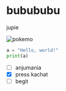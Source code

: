 # bubububu
jupie

![pokemo](https://assets.pokemon.com/assets/cms2/img/pokedex/full/302.png)

``` python
a = "Hello, world!"
print(a)
```

- [ ] anjumania
- [X] press kachat
- [ ] begit
